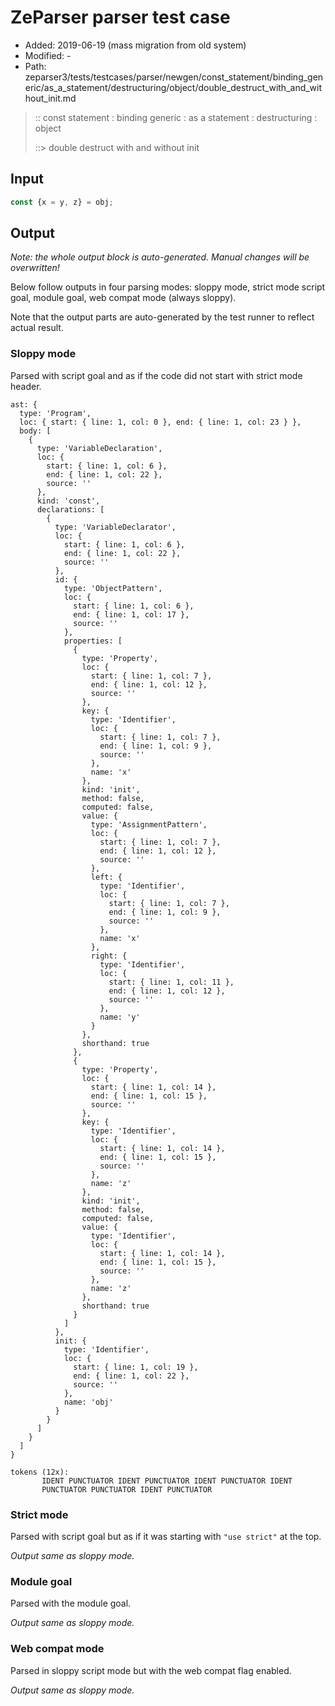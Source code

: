 # ZeParser parser test case

- Added: 2019-06-19 (mass migration from old system)
- Modified: -
- Path: zeparser3/tests/testcases/parser/newgen/const_statement/binding_generic/as_a_statement/destructuring/object/double_destruct_with_and_without_init.md

> :: const statement : binding generic : as a statement : destructuring : object
>
> ::> double destruct with and without init

## Input

`````js
const {x = y, z} = obj;
`````

## Output

_Note: the whole output block is auto-generated. Manual changes will be overwritten!_

Below follow outputs in four parsing modes: sloppy mode, strict mode script goal, module goal, web compat mode (always sloppy).

Note that the output parts are auto-generated by the test runner to reflect actual result.

### Sloppy mode

Parsed with script goal and as if the code did not start with strict mode header.

`````
ast: {
  type: 'Program',
  loc: { start: { line: 1, col: 0 }, end: { line: 1, col: 23 } },
  body: [
    {
      type: 'VariableDeclaration',
      loc: {
        start: { line: 1, col: 6 },
        end: { line: 1, col: 22 },
        source: ''
      },
      kind: 'const',
      declarations: [
        {
          type: 'VariableDeclarator',
          loc: {
            start: { line: 1, col: 6 },
            end: { line: 1, col: 22 },
            source: ''
          },
          id: {
            type: 'ObjectPattern',
            loc: {
              start: { line: 1, col: 6 },
              end: { line: 1, col: 17 },
              source: ''
            },
            properties: [
              {
                type: 'Property',
                loc: {
                  start: { line: 1, col: 7 },
                  end: { line: 1, col: 12 },
                  source: ''
                },
                key: {
                  type: 'Identifier',
                  loc: {
                    start: { line: 1, col: 7 },
                    end: { line: 1, col: 9 },
                    source: ''
                  },
                  name: 'x'
                },
                kind: 'init',
                method: false,
                computed: false,
                value: {
                  type: 'AssignmentPattern',
                  loc: {
                    start: { line: 1, col: 7 },
                    end: { line: 1, col: 12 },
                    source: ''
                  },
                  left: {
                    type: 'Identifier',
                    loc: {
                      start: { line: 1, col: 7 },
                      end: { line: 1, col: 9 },
                      source: ''
                    },
                    name: 'x'
                  },
                  right: {
                    type: 'Identifier',
                    loc: {
                      start: { line: 1, col: 11 },
                      end: { line: 1, col: 12 },
                      source: ''
                    },
                    name: 'y'
                  }
                },
                shorthand: true
              },
              {
                type: 'Property',
                loc: {
                  start: { line: 1, col: 14 },
                  end: { line: 1, col: 15 },
                  source: ''
                },
                key: {
                  type: 'Identifier',
                  loc: {
                    start: { line: 1, col: 14 },
                    end: { line: 1, col: 15 },
                    source: ''
                  },
                  name: 'z'
                },
                kind: 'init',
                method: false,
                computed: false,
                value: {
                  type: 'Identifier',
                  loc: {
                    start: { line: 1, col: 14 },
                    end: { line: 1, col: 15 },
                    source: ''
                  },
                  name: 'z'
                },
                shorthand: true
              }
            ]
          },
          init: {
            type: 'Identifier',
            loc: {
              start: { line: 1, col: 19 },
              end: { line: 1, col: 22 },
              source: ''
            },
            name: 'obj'
          }
        }
      ]
    }
  ]
}

tokens (12x):
       IDENT PUNCTUATOR IDENT PUNCTUATOR IDENT PUNCTUATOR IDENT
       PUNCTUATOR PUNCTUATOR IDENT PUNCTUATOR
`````

### Strict mode

Parsed with script goal but as if it was starting with `"use strict"` at the top.

_Output same as sloppy mode._

### Module goal

Parsed with the module goal.

_Output same as sloppy mode._

### Web compat mode

Parsed in sloppy script mode but with the web compat flag enabled.

_Output same as sloppy mode._
